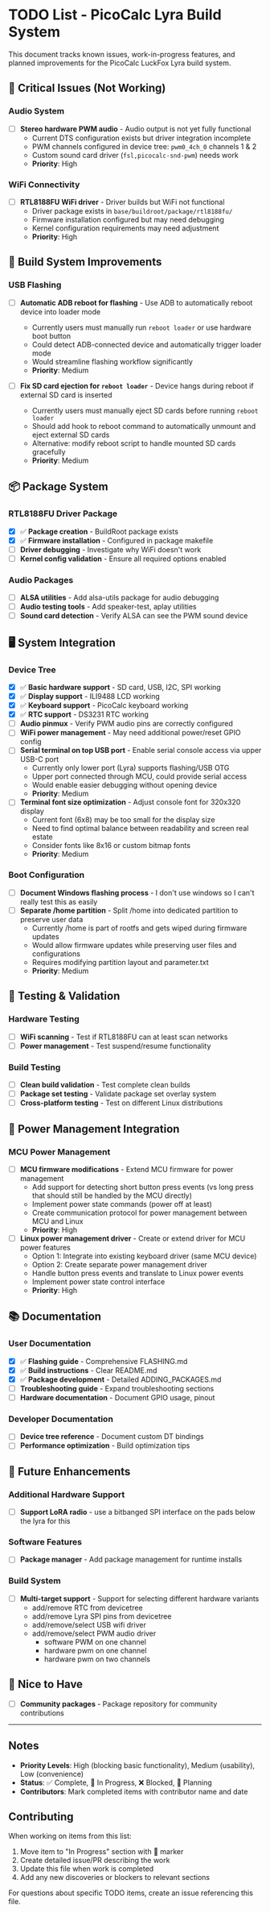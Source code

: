 # TODO List - PicoCalc Lyra Build System

This document tracks known issues, work-in-progress features, and planned improvements for the PicoCalc LuckFox Lyra build system.

## 🚨 Critical Issues (Not Working)

### Audio System
- [ ] **Stereo hardware PWM audio** - Audio output is not yet fully functional
  - Current DTS configuration exists but driver integration incomplete
  - PWM channels configured in device tree: `pwm0_4ch_0` channels 1 & 2
  - Custom sound card driver (`fsl,picocalc-snd-pwm`) needs work
  - **Priority**: High

### WiFi Connectivity  
- [ ] **RTL8188FU WiFi driver** - Driver builds but WiFi not functional
  - Driver package exists in `base/buildroot/package/rtl8188fu/`
  - Firmware installation configured but may need debugging
  - Kernel configuration requirements may need adjustment
  - **Priority**: High

## 🔧 Build System Improvements

### USB Flashing
- [ ] **Automatic ADB reboot for flashing** - Use ADB to automatically reboot device into loader mode
  - Currently users must manually run `reboot loader` or use hardware boot button
  - Could detect ADB-connected device and automatically trigger loader mode
  - Would streamline flashing workflow significantly
  - **Priority**: Medium

- [ ] **Fix SD card ejection for `reboot loader`** - Device hangs during reboot if external SD card is inserted
  - Currently users must manually eject SD cards before running `reboot loader`
  - Should add hook to reboot command to automatically unmount and eject external SD cards
  - Alternative: modify reboot script to handle mounted SD cards gracefully
  - **Priority**: Medium

## 📦 Package System

### RTL8188FU Driver Package
- [x] ✅ **Package creation** - BuildRoot package exists
- [x] ✅ **Firmware installation** - Configured in package makefile
- [ ] **Driver debugging** - Investigate why WiFi doesn't work
- [ ] **Kernel config validation** - Ensure all required options enabled

### Audio Packages
- [ ] **ALSA utilities** - Add alsa-utils package for audio debugging
- [ ] **Audio testing tools** - Add speaker-test, aplay utilities
- [ ] **Sound card detection** - Verify ALSA can see the PWM sound device

## 🖥️ System Integration

### Device Tree
- [x] ✅ **Basic hardware support** - SD card, USB, I2C, SPI working
- [x] ✅ **Display support** - ILI9488 LCD working
- [x] ✅ **Keyboard support** - PicoCalc keyboard working  
- [x] ✅ **RTC support** - DS3231 RTC working
- [ ] **Audio pinmux** - Verify PWM audio pins are correctly configured
- [ ] **WiFi power management** - May need additional power/reset GPIO config
- [ ] **Serial terminal on top USB port** - Enable serial console access via upper USB-C port
  - Currently only lower port (Lyra) supports flashing/USB OTG
  - Upper port connected through MCU, could provide serial access
  - Would enable easier debugging without opening device
  - **Priority**: Medium
- [ ] **Terminal font size optimization** - Adjust console font for 320x320 display
  - Current font (6x8) may be too small for the display size
  - Need to find optimal balance between readability and screen real estate
  - Consider fonts like 8x16 or custom bitmap fonts
  - **Priority**: Medium

### Boot Configuration
- [ ] **Document Windows flashing process** - I don't use windows so I can't really test this as easily
- [ ] **Separate /home partition** - Split /home into dedicated partition to preserve user data
  - Currently /home is part of rootfs and gets wiped during firmware updates
  - Would allow firmware updates while preserving user files and configurations
  - Requires modifying partition layout and parameter.txt
  - **Priority**: Medium

## 🧪 Testing & Validation

### Hardware Testing
- [ ] **WiFi scanning** - Test if RTL8188FU can at least scan networks
- [ ] **Power management** - Test suspend/resume functionality

### Build Testing
- [ ] **Clean build validation** - Test complete clean builds
- [ ] **Package set testing** - Validate package set overlay system
- [ ] **Cross-platform testing** - Test on different Linux distributions

## 🔌 Power Management Integration

### MCU Power Management
- [ ] **MCU firmware modifications** - Extend MCU firmware for power management
  - Add support for detecting short button press events (vs long press that 
    should still be handled by the MCU directly)
  - Implement power state commands (power off at least)
  - Create communication protocol for power management between MCU and Linux
  - **Priority**: High
- [ ] **Linux power management driver** - Create or extend driver for MCU power features
  - Option 1: Integrate into existing keyboard driver (same MCU device)
  - Option 2: Create separate power management driver
  - Handle button press events and translate to Linux power events
  - Implement power state control interface
  - **Priority**: High

## 📚 Documentation

### User Documentation
- [x] ✅ **Flashing guide** - Comprehensive FLASHING.md
- [x] ✅ **Build instructions** - Clear README.md
- [x] ✅ **Package development** - Detailed ADDING_PACKAGES.md
- [ ] **Troubleshooting guide** - Expand troubleshooting sections
- [ ] **Hardware documentation** - Document GPIO usage, pinout

### Developer Documentation
- [ ] **Device tree reference** - Document custom DT bindings
- [ ] **Performance optimization** - Build optimization tips

## 🔮 Future Enhancements

### Additional Hardware Support
- [ ] **Support LoRA radio** - use a bitbanged SPI interface on the pads below the lyra for this

### Software Features
- [ ] **Package manager** - Add package management for runtime installs

### Build System
- [ ] **Multi-target support** - Support for selecting different hardware variants
    - add/remove RTC from devicetree
    - add/remove Lyra SPI pins from devicetree
    - add/remove/select USB wifi driver
    - add/remove/select PWM audio driver
        - software PWM on one channel
        - hardware pwm on one channel
        - hardware pwm on two channels

## 🚀 Nice to Have

- [ ] **Community packages** - Package repository for community contributions

---

## Notes

- **Priority Levels**: High (blocking basic functionality), Medium (usability), Low (convenience)
- **Status**: ✅ Complete, 🚧 In Progress, ❌ Blocked, 📝 Planning
- **Contributors**: Mark completed items with contributor name and date

## Contributing

When working on items from this list:

1. Move item to "In Progress" section with 🚧 marker
2. Create detailed issue/PR describing the work
3. Update this file when work is completed
4. Add any new discoveries or blockers to relevant sections

For questions about specific TODO items, create an issue referencing this file.

